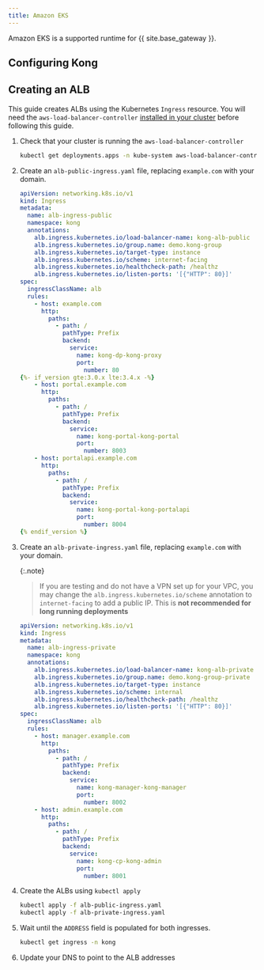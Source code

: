 ```yaml
---
title: Amazon EKS
---
```


Amazon EKS is a supported runtime for {{ site.base_gateway }}.

## Configuring Kong

## Creating an ALB

This guide creates ALBs using the Kubernetes `Ingress` resource. You will need the `aws-load-balancer-controller` [installed in your cluster](https://kubernetes-sigs.github.io/aws-load-balancer-controller/v2.6/deploy/installation/) before following this guide.

1. Check that your cluster is running the `aws-load-balancer-controller`

    ```bash
    kubectl get deployments.apps -n kube-system aws-load-balancer-controller
    ```

1. Create an `alb-public-ingress.yaml` file, replacing `example.com` with your domain.

    ```yaml
    apiVersion: networking.k8s.io/v1
    kind: Ingress
    metadata:
      name: alb-ingress-public
      namespace: kong
      annotations:
        alb.ingress.kubernetes.io/load-balancer-name: kong-alb-public
        alb.ingress.kubernetes.io/group.name: demo.kong-group
        alb.ingress.kubernetes.io/target-type: instance
        alb.ingress.kubernetes.io/scheme: internet-facing
        alb.ingress.kubernetes.io/healthcheck-path: /healthz
        alb.ingress.kubernetes.io/listen-ports: '[{"HTTP": 80}]'
    spec:
      ingressClassName: alb
      rules:
        - host: example.com
          http:
            paths:
              - path: /
                pathType: Prefix
                backend:
                  service:
                    name: kong-dp-kong-proxy
                    port:
                      number: 80
    {%- if_version gte:3.0.x lte:3.4.x -%}
        - host: portal.example.com
          http:
            paths:
              - path: /
                pathType: Prefix
                backend:
                  service:
                    name: kong-portal-kong-portal
                    port:
                      number: 8003
        - host: portalapi.example.com
          http:
            paths:
              - path: /
                pathType: Prefix
                backend:
                  service:
                    name: kong-portal-kong-portalapi
                    port:
                      number: 8004
   {% endif_version %}
    ```

1. Create an `alb-private-ingress.yaml` file, replacing `example.com` with your domain.

    {:.note}
    > If you are testing and do not have a VPN set up for your VPC, you may change the
    > `alb.ingress.kubernetes.io/scheme` annotation to `internet-facing` to add a public IP.
    > This is **not recommended for long running deployments**

    ```yaml
    apiVersion: networking.k8s.io/v1
    kind: Ingress
    metadata:
      name: alb-ingress-private
      namespace: kong
      annotations:
        alb.ingress.kubernetes.io/load-balancer-name: kong-alb-private
        alb.ingress.kubernetes.io/group.name: demo.kong-group-private
        alb.ingress.kubernetes.io/target-type: instance
        alb.ingress.kubernetes.io/scheme: internal
        alb.ingress.kubernetes.io/healthcheck-path: /healthz
        alb.ingress.kubernetes.io/listen-ports: '[{"HTTP": 80}]'
    spec:
      ingressClassName: alb
      rules:
        - host: manager.example.com
          http:
            paths:
              - path: /
                pathType: Prefix
                backend:
                  service:
                    name: kong-manager-kong-manager
                    port:
                      number: 8002
        - host: admin.example.com
          http:
            paths:
              - path: /
                pathType: Prefix
                backend:
                  service:
                    name: kong-cp-kong-admin
                    port:
                      number: 8001
    ```

1. Create the ALBs using `kubectl apply`

    ```bash
    kubectl apply -f alb-public-ingress.yaml
    kubectl apply -f alb-private-ingress.yaml
    ```

1. Wait until the `ADDRESS` field is populated for both ingresses.

    ```bash
    kubectl get ingress -n kong
    ```

1. Update your DNS to point to the ALB addresses